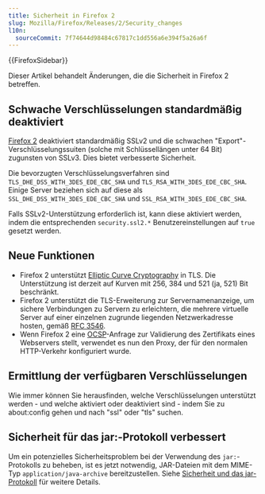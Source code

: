 ```yaml
---
title: Sicherheit in Firefox 2
slug: Mozilla/Firefox/Releases/2/Security_changes
l10n:
  sourceCommit: 7f74644d98484c67817c1dd556a6e394f5a26a6f
---
```


{{FirefoxSidebar}}

Dieser Artikel behandelt Änderungen, die die Sicherheit in Firefox 2 betreffen.

## Schwache Verschlüsselungen standardmäßig deaktiviert

[Firefox 2](/de/docs/Mozilla/Firefox/Releases/2) deaktiviert standardmäßig SSLv2 und die schwachen "Export"-Verschlüsselungssuiten (solche mit Schlüssellängen unter 64 Bit) zugunsten von SSLv3. Dies bietet verbesserte Sicherheit.

Die bevorzugten Verschlüsselungsverfahren sind `TLS_DHE_DSS_WITH_3DES_EDE_CBC_SHA` und `TLS_RSA_WITH_3DES_EDE_CBC_SHA`. Einige Server beziehen sich auf diese als `SSL_DHE_DSS_WITH_3DES_EDE_CBC_SHA` und `SSL_RSA_WITH_3DES_EDE_CBC_SHA`.

Falls SSLv2-Unterstützung erforderlich ist, kann diese aktiviert werden, indem die entsprechenden `security.ssl2.*` Benutzereinstellungen auf `true` gesetzt werden.

## Neue Funktionen

- Firefox 2 unterstützt [Elliptic Curve Cryptography](https://en.wikipedia.org/wiki/Elliptic_curve_cryptography) in TLS. Die Unterstützung ist derzeit auf Kurven mit 256, 384 und 521 (ja, 521) Bit beschränkt.
- Firefox 2 unterstützt die TLS-Erweiterung zur Servernamenanzeige, um sichere Verbindungen zu Servern zu erleichtern, die mehrere virtuelle Server auf einer einzelnen zugrunde liegenden Netzwerkadresse hosten, gemäß [RFC 3546](https://datatracker.ietf.org/doc/html/rfc3546).
- Wenn Firefox 2 eine [OCSP](https://en.wikipedia.org/wiki/Ocsp)-Anfrage zur Validierung des Zertifikats eines Webservers stellt, verwendet es nun den Proxy, der für den normalen HTTP-Verkehr konfiguriert wurde.

## Ermittlung der verfügbaren Verschlüsselungen

Wie immer können Sie herausfinden, welche Verschlüsselungen unterstützt werden - und welche aktiviert oder deaktiviert sind - indem Sie zu about:config gehen und nach "ssl" oder "tls" suchen.

## Sicherheit für das jar:-Protokoll verbessert

Um ein potenzielles Sicherheitsproblem bei der Verwendung des `jar:`-Protokolls zu beheben, ist es jetzt notwendig, JAR-Dateien mit dem MIME-Typ `application/java-archive` bereitzustellen. Siehe [Sicherheit und das jar-Protokoll](/de/docs/Security_and_the_jar_protocol) für weitere Details.
